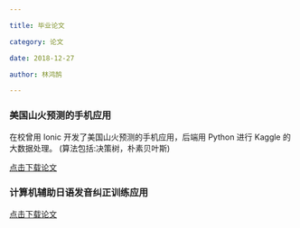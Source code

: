 ```yaml
---

title: 毕业论文

category: 论文

date: 2018-12-27

author: 林鸿鹄

---
```



### 美国山火预测的手机应用
在校曾用 Ionic 开发了美国山火预测的手机应用，后端用 Python 进行 Kaggle 的大数据处理。
(算法包括:决策树，朴素贝叶斯)

[ 点击下载论文 ](/download/LARGE_bf_WILDFIRE_PREDICTION_APP_FOR_THE_UNITED_STATES.pdf)

### 计算机辅助日语发音纠正训练应用
[ 点击下载论文 ](/download/Computer_Assisted_Japanese_Pitch_Accent_Training.pdf)


